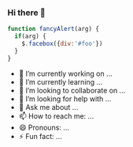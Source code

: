 ### Hi there 👋

```javascript
function fancyAlert(arg) {
  if(arg) {
    $.facebox({div:'#foo'})
  }
}
```
- 🔭 I’m currently working on ...
- 🌱 I’m currently learning ...
- 👯 I’m looking to collaborate on ...
- 🤔 I’m looking for help with ...
- 💬 Ask me about ...
- 📫 How to reach me: ...
- 😄 Pronouns: ...
- ⚡ Fun fact: ...

